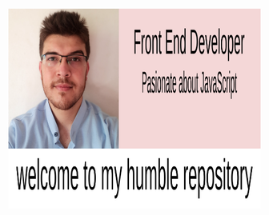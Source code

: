 <div align="center">
	<br>
	<a href="https://github.com/rashadataf/rashadataf/header.svg">
		<img src="header.svg" width="800" height="400">
	</a>
	<br>
</div>
